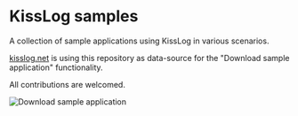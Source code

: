 # KissLog samples

A collection of sample applications using KissLog in various scenarios.

[kisslog.net](https://kisslog.net) is using this repository as data-source for the "Download sample application" functionality.

All contributions are welcomed.

![Download sample application](https://user-images.githubusercontent.com/39127098/73663853-08d6d080-46a7-11ea-9c3e-7b091061fd76.PNG)

